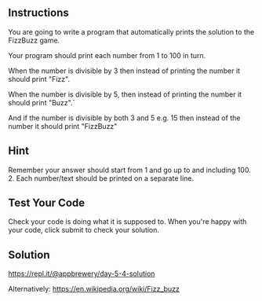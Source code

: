 ## Instructions

You are going to write a program that automatically prints the solution to the FizzBuzz game.

Your program should print each number from 1 to 100 in turn.

When the number is divisible by 3 then instead of printing the number it should print "Fizz".

When the number is divisible by 5, then instead of printing the number it should print "Buzz".`

And if the number is divisible by both 3 and 5 e.g. 15 then instead of the number it should print "FizzBuzz"

## Hint

Remember your answer should start from 1 and go up to and including 100. 2. Each number/text should be printed on a separate line.

## Test Your Code

Check your code is doing what it is supposed to. When you're happy with your code, click submit to check your solution.

## Solution

https://repl.it/@appbrewery/day-5-4-solution

Alternatively: https://en.wikipedia.org/wiki/Fizz_buzz
